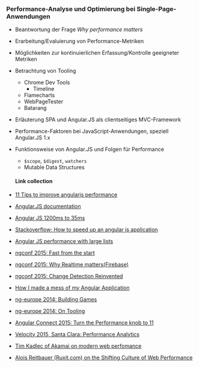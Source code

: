 
### Performance-Analyse und Optimierung bei Single-Page-Anwendungen

- Beantwortung der Frage *Why performance matters*
- Erarbeitung/Evaluierung von Performance-Metriken
- Möglichkeiten zur kontinuierlichen Erfassung/Kontrolle geeigneter Metriken
- Betrachtung von Tooling
  - Chrome Dev Tools
    - Timeline
   - Flamecharts
  - WebPageTester
  - Batarang
- Erläuterung SPA und Angular.JS als clientseitiges MVC-Framework
- Performance-Faktoren bei JavaScript-Anwendungen, speziell Angular.JS 1.x
- Funktionsweise von Angular.JS und Folgen für Performance
  - `$scope`, `$digest`, `watchers`
  - Mutable Data Structures


  #### Link collection
- [11 Tips to improve angularjs performance](http://www.alexkras.com/11-tips-to-improve-angularjs-performance/)
- [Angular.JS documentation](https://docs.angularjs.org/guide/production)
- [Angular JS 1200ms to 35ms](http://blog.scalyr.com/2013/10/angularjs-1200ms-to-35ms/)  
- [Stackoverflow: How to speed up an angular js application](http://stackoverflow.com/questions/15643467/how-to-speed-up-an-angularjs-application)
- [Angular JS performance with large lists](http://tech.small-improvements.com/2013/09/10/angularjs-performance-with-large-lists/)
- [ngconf 2015: Fast from the start](https://www.youtube.com/watch?v=x1PJn5qMUT4&list=PLOETEcp3DkCoNnlhE-7fovYvqwVPrRiY7&index=5)
- [ngconf 2015: Why Realtime matters(Firebase)](https://www.youtube.com/watch?v=4nD5fjpIesk&list=PLOETEcp3DkCoNnlhE-7fovYvqwVPrRiY7&index=12)
- [ngconf 2015: Change Detection Reinvented](https://www.youtube.com/watch?v=jvKGQSFQf10&index=29&list=PLOETEcp3DkCoNnlhE-7fovYvqwVPrRiY7)
- [How I made a mess of my Angular Application](https://www.youtube.com/watch?v=n8JdXkKhDyU)
- [ng-europe 2014: Building Games](https://www.youtube.com/watch?v=8giyBgNhfkU&list=PLhc_bKwZngxW_ZlY0NkaGkvKpiA_pzcZ-&index=14)
- [ng-europe 2014: On Tooling](https://www.youtube.com/watch?v=x8IWsjoCy-M&index=15&list=PLhc_bKwZngxW_ZlY0NkaGkvKpiA_pzcZ-)
- [Angular Connect 2015: Turn the Performance knob to 11](https://www.youtube.com/watch?v=gxZE8SqC7as)
- [Velocity 2015, Santa Clara: Performance Analytics](https://www.youtube.com/watch?v=JGVtTRPbZQg&index=15&list=PL055Epbe6d5Y86GSg3nhUH3o_v62FGpCI)
- [Tim Kadlec of Akamai on modern web perfomance](https://www.youtube.com/watch?v=V8m-BV5VdRM&list=PL055Epbe6d5Y86GSg3nhUH3o_v62FGpCI&index=23)
- [Alois Reitbauer (Ruxit.com) on the Shifting Culture of Web Performance](https://www.youtube.com/watch?v=cgZmZ1vsNig&index=29&list=PL055Epbe6d5Y86GSg3nhUH3o_v62FGpCI)
